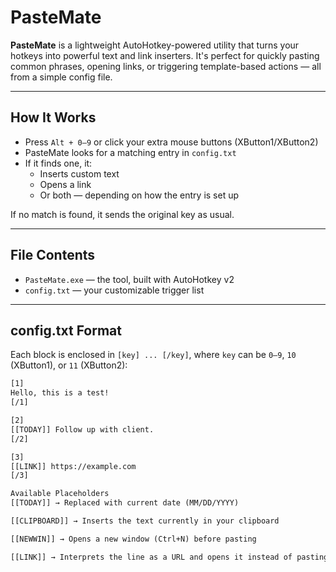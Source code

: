 # PasteMate

**PasteMate** is a lightweight AutoHotkey-powered utility that turns your hotkeys into powerful text and link inserters.
It's perfect for quickly pasting common phrases, opening links, or triggering template-based actions — all from a simple config file.

---

## How It Works

- Press `Alt + 0–9` or click your extra mouse buttons (XButton1/XButton2)
- PasteMate looks for a matching entry in `config.txt`
- If it finds one, it:
  - Inserts custom text
  - Opens a link
  - Or both — depending on how the entry is set up

If no match is found, it sends the original key as usual.

---

##  File Contents

- `PasteMate.exe` — the tool, built with AutoHotkey v2
- `config.txt` — your customizable trigger list

---

##  config.txt Format

Each block is enclosed in `[key] ... [/key]`, where `key` can be `0–9`, `10` (XButton1), or `11` (XButton2):

```txt
[1]
Hello, this is a test!
[/1]

[2]
[[TODAY]] Follow up with client.
[/2]

[3]
[[LINK]] https://example.com
[/3]

Available Placeholders
[[TODAY]] → Replaced with current date (MM/DD/YYYY)

[[CLIPBOARD]] → Inserts the text currently in your clipboard

[[NEWWIN]] → Opens a new window (Ctrl+N) before pasting

[[LINK]] → Interprets the line as a URL and opens it instead of pasting
